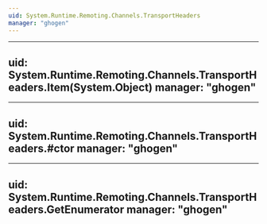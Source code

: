 ```yaml
---
uid: System.Runtime.Remoting.Channels.TransportHeaders
manager: "ghogen"
---
```


---
uid: System.Runtime.Remoting.Channels.TransportHeaders.Item(System.Object)
manager: "ghogen"
---

---
uid: System.Runtime.Remoting.Channels.TransportHeaders.#ctor
manager: "ghogen"
---

---
uid: System.Runtime.Remoting.Channels.TransportHeaders.GetEnumerator
manager: "ghogen"
---
